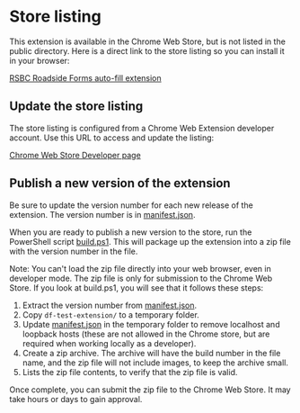 # Store listing

This extension is available in the Chrome Web Store, but is not listed in the public directory. Here is a direct link to the store listing so you can install it in your browser:

[RSBC Roadside Forms auto-fill extension](https://chromewebstore.google.com/detail/rsbc-roadside-forms-auto/fjmiihmammcnhbkijhdnbjlklejdcgee?authuser=0&hl=en&pli=1)


## Update the store listing

The store listing is configured from a Chrome Web Extension developer account. Use this URL to access and update the listing:

[Chrome Web Store Developer page](https://chrome.google.com/webstore/devconsole/741cffb5-4b89-410d-b746-281caac5968e/fjmiihmammcnhbkijhdnbjlklejdcgee/edit/listing)


## Publish a new version of the extension

Be sure to update the version number for each new release of the extension. The version number is in [manifest.json](manifest.json).

When you are ready to publish a new version to the store, run the PowerShell script [build.ps1](build.ps1). This will package up the extension into a zip file with the version number in the file.

Note: You can't load the zip file directly into your web browser, even in developer mode. The zip file is only for submission to the Chrome Web Store. If you look at build.ps1, you will see that it follows these steps:

1. Extract the version number from [manifest.json](manifest.json).
2. Copy `df-test-extension/` to a temporary folder.
3. Update [manifest.json](manifest.json) in the temporary folder to remove localhost and loopback hosts (these are not allowed in the Chrome store, but are required when working locally as a developer).
4. Create a zip archive. The archive will have the build number in the file name, and the zip file will not include images, to keep the archive small.
5. Lists the zip file contents, to verify that the zip file is valid.

Once complete, you can submit the zip file to the Chrome Web Store. It may take hours or days to gain approval.
